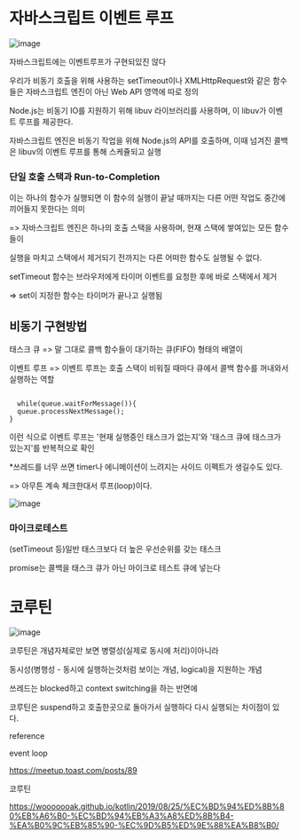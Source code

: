 # 자바스크립트 이벤트 루프


![image](https://user-images.githubusercontent.com/40421183/128357907-b48025f0-988d-43e4-8f2b-d4054e07a90c.png)

자바스크립트에는 이벤트루프가 구현되있진 않다 

 우리가 비동기 호출을 위해 사용하는 setTimeout이나 XMLHttpRequest와 같은 함수들은 자바스크립트 엔진이 아닌 Web API 영역에 따로 정의

Node.js는 비동기 IO를 지원하기 위해 libuv 라이브러리를 사용하며, 이 libuv가 이벤트 루프를 제공한다.

자바스크립트 엔진은 비동기 작업을 위해 Node.js의 API를 호출하며, 이때 넘겨진 콜백은 libuv의 이벤트 루프를 통해 스케쥴되고 실행

### 단일 호출 스택과 Run-to-Completion

이는 하나의 함수가 실행되면 이 함수의 실행이 끝날 때까지는 다른 어떤 작업도 중간에 끼어들지 못한다는 의미

=> 자바스크립트 엔진은 하나의 호출 스택을 사용하며, 현재 스택에 쌓여있는 모든 함수들이 

실행을 마치고 스택에서 제거되기 전까지는 다른 어떠한 함수도 실행될 수 없다.

setTimeout 함수는 브라우저에게 타이머 이벤트를 요청한 후에 바로 스택에서 제거

=> set이 지정한 함수는 타이머가 끝나고 실행됨

## 비동기 구현방법

태스크 큐 => 말 그대로 콜백 함수들이 대기하는 큐(FIFO) 형태의 배열이

이벤트 루프 => 이벤트 루프는 호출 스택이 비워질 때마다 큐에서 콜백 함수를 꺼내와서 실행하는 역할

```

  while(queue.waitForMessage()){
  queue.processNextMessage();
}
```
이런 식으로 이벤트 루프는 '현재 실행중인 태스크가 없는지'와 '태스크 큐에 태스크가 있는지'를 반복적으로 확인

*쓰레드를 너무 쓰면 timer나 에니메이션이 느려지는 사이드 이펙트가 생길수도 있다.

=> 아무튼 계속 체크한대서 루프(loop)이다. 

![image](https://user-images.githubusercontent.com/40421183/128358652-0bbb9ea3-1d9c-4e3d-8b9d-f827c743cbc4.png)

### 마이크로테스트

(setTimeout 등)일반 태스크보다 더 높은 우선순위를 갖는 태스크

promise는 콜백을 태스크 큐가 아닌 마이크로 테스트 큐에 넣는다

# 코루틴

![image](https://user-images.githubusercontent.com/40421183/128359751-420e4f26-40b6-422b-a195-d358efb8a9f1.png)

코루틴은 개념자체로만 보면 병렬성(실제로 동시에 처리)이아니라 

동시성(병행성 - 동시에 실행하는것처럼 보이는 개념, logical)을 지원하는 개념

쓰레드는 blocked하고 context switching을 하는 반면에

코루틴은 suspend하고 호출한곳으로 돌아가서 실행하다 다시 실행되는 차이점이 있다.


reference

event loop

https://meetup.toast.com/posts/89

코루틴 

https://wooooooak.github.io/kotlin/2019/08/25/%EC%BD%94%ED%8B%80%EB%A6%B0-%EC%BD%94%EB%A3%A8%ED%8B%B4-%EA%B0%9C%EB%85%90-%EC%9D%B5%ED%9E%88%EA%B8%B0/
